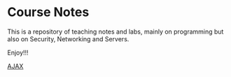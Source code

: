 # Course Notes

This is a repository of teaching notes and labs, mainly on programming but also on Security, Networking and Servers.

Enjoy!!!

[AJAX](AJAX.md)